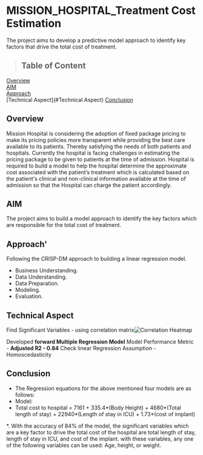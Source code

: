 # MISSION_HOSPITAL_Treatment Cost Estimation
The project aims to develop a predictive model approach to identify key factors that drive the total cost of treatment.

> ## Table of Content

[Overview](#Overview)  
[AIM](#AIM)  
[Approach](#Approach)  
[Technical Aspect](#Technical Aspect) 
[Conclusion](#Conclusion)

## Overview
Mission Hospital is considering the adoption of fixed package pricing to make its pricing policies more transparent while providing the best care available to its patients. Thereby satisfying the needs of both patients and hospitals. Currently the hospital is facing challenges in estimating the pricing package to be given to patients at the time of admission. Hospital is required to build a model to help the hospital determine the approximate cost associated with the patient’s treatment which is calculated based on the patient's clinical and non-clinical information available at the time of admission so that the Hospital can charge the patient accordingly.

## AIM
The project aims to build a model approach to identify the key factors which are responsible for the total cost of treatment.

## Approach'
Following the CRISP-DM approach to building a linear regression model. 
*  Business Understanding. 
*  Data Understanding. 
*  Data Preparation. 
*  Modeling. 
*  Evaluation. 

## Technical Aspect
Find Significant Variables - using correlation matrix![Correlation Heatmap](https://user-images.githubusercontent.com/70143009/106358027-b539aa00-632f-11eb-8aa3-b1bd46f2f390.png)

Developed **forward Multiple Regression Model**
Model Performance Metric - **Adjusted R2 - 0.84**
Check linear Regression Assumption - Homoscedasticity

## Conclusion


* The Regression equations for the above mentioned four models are as follows:
*  Model:
* Total cost to hospital = 7161 + 335.4*(Body Height) + 4680*(Total length of stay) + 22940*(Length of stay in ICU) + 1.73*(cost of implant)

*. With the accuracy of 84% of the model, the significant variables which are a key factor to drive the total cost of the hospital are total length of stay, length of stay in ICU, and cost of the implant. with these variables, any one of the following variables can be used: Age, height, or weight.






